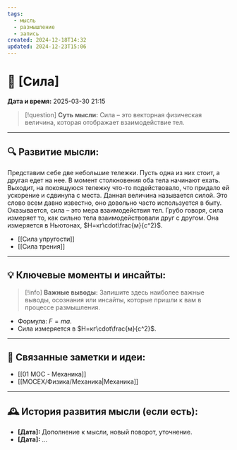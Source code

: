 ```yaml
---
tags:
  - мысль
  - размышление
  - запись
created: 2024-12-18T14:32
updated: 2024-12-23T15:06
---
```


# 💭  [Сила]

**Дата и время:** 2025-03-30 21:15

> [!question] **Суть мысли:**
> Сила – это векторная физическая величина, которая отображает взаимодействие тел.

---

## 🔍 Развитие мысли:

Представим себе две небольшие тележки. Пусть одна из них стоит, а другая едет на нее. В момент столкновения оба тела начинают ехать. Выходит, на покоящуюся тележку что-то подействовало, что придало ей ускорение и сдвинула с места. Данная величина называется силой. Это слово всем давно известно, оно довольно часто используется в быту. Оказывается, сила – это мера взаимодействия тел. Грубо говоря, сила измеряет то, как сильно тела взаимодействовали друг с другом. Она измеряется в Ньютонах, $Н=кг\cdot\frac{м}{с^2}$.

- [[Сила упругости]]
- [[Сила трения]]

---

## 💡 Ключевые моменты и инсайты:

> [!info] **Важные выводы:**
> Запишите здесь наиболее важные выводы, осознания или инсайты, которые пришли к вам в процессе размышления.

- Формула: $F=ma$.
- Сила измеряется в $Н=кг\cdot\frac{м}{с^2}$.

---

## 🔄 Связанные заметки и идеи:

- [[01 MOC - Механика]]
- [[MOCEX/Физика/Механика|Механика]]

---

## 🕰️ История развития мысли (если есть):

* **[Дата]:**  Дополнение к мысли, новый поворот, уточнение.
* **[Дата]:**  ...